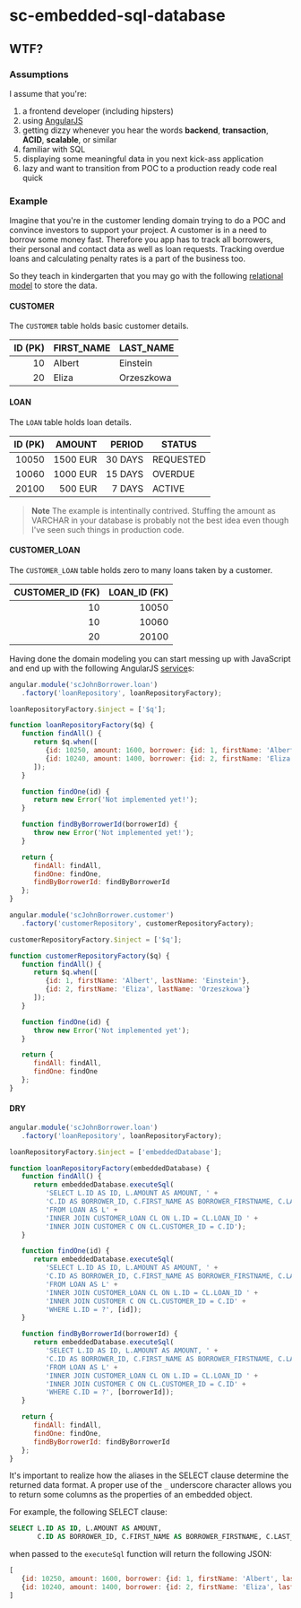 sc-embedded-sql-database
========================

## WTF?

### Assumptions

I assume that you're:

1. a frontend developer (including hipsters)
2. using [AngularJS](https://angularjs.org/)
3. getting dizzy whenever you hear the words **backend**, **transaction**, **ACID**, **scalable**, or similar
4. familiar with SQL
5. displaying some meaningful data in you next kick-ass application
6. lazy and want to transition from POC to a production ready code real quick

### Example

Imagine that you're in the customer lending domain trying to do a POC and convince investors
to support your project. A customer is in a need to borrow some money fast. Therefore you app has
to track all borrowers, their personal and contact data as well as loan requests. Tracking overdue
loans and calculating penalty rates is a part of the business too.

So they teach in kindergarten that you may go with the following [relational model](https://en.wikipedia.org/wiki/Relational_model)
to store the data.

#### CUSTOMER

The `CUSTOMER` table holds basic customer details.

| ID (PK) | FIRST_NAME | LAST_NAME  |
|--------:|------------|------------|
|      10 | Albert     | Einstein   |
|      20 | Eliza      | Orzeszkowa |

#### LOAN

The `LOAN` table holds loan details.

| ID (PK)    | AMOUNT   | PERIOD  | STATUS    |
|-----------:|---------:|--------:|-----------|
| 10050      | 1500 EUR | 30 DAYS | REQUESTED |
| 10060      | 1000 EUR | 15 DAYS | OVERDUE   |
| 20100      |  500 EUR |  7 DAYS | ACTIVE    |

> **Note** The example is intentinally contrived. Stuffing the amount
> as VARCHAR in your database is probably not the best idea even though
> I've seen such things in production code.

#### CUSTOMER_LOAN

The `CUSTOMER_LOAN` table holds zero to many loans taken by a customer.

| CUSTOMER_ID (FK) | LOAN_ID (FK) |
|-----------------:|-------------:|
|               10 |        10050 |
|               10 |        10060 |
|               20 |        20100 |

Having done the domain modeling you can start messing up with JavaScript and end up with the following AngularJS
[service](https://docs.angularjs.org/guide/services)s:

```js
angular.module('scJohnBorrower.loan')
   .factory('loanRepository', loanRepositoryFactory);

loanRepositoryFactory.$inject = ['$q'];

function loanRepositoryFactory($q) {
   function findAll() {
      return $q.when([
         {id: 10250, amount: 1600, borrower: {id: 1, firstName: 'Albert', lastName: 'Einstein'}},
         {id: 10240, amount: 1400, borrower: {id: 2, firstName: 'Eliza', lastName: 'Orzeszkowa'}}
      ]);
   }

   function findOne(id) {
      return new Error('Not implemented yet!');
   }

   function findByBorrowerId(borrowerId) {
      throw new Error('Not implemented yet!');
   }

   return {
      findAll: findAll,
      findOne: findOne,
      findByBorrowerId: findByBorrowerId
   };
}
```

```js
angular.module('scJohnBorrower.customer')
   .factory('customerRepository', customerRepositoryFactory);

customerRepositoryFactory.$inject = ['$q'];

function customerRepositoryFactory($q) {
   function findAll() {
      return $q.when([
         {id: 1, firstName: 'Albert', lastName: 'Einstein'},
         {id: 2, firstName: 'Eliza', lastName: 'Orzeszkowa'}
      ]);
   }

   function findOne(id) {
      throw new Error('Not implemented yet');
   }

   return {
      findAll: findAll,
      findOne: findOne
   };
}
```

#### DRY

```js
angular.module('scJohnBorrower.loan')
   .factory('loanRepository', loanRepositoryFactory);

loanRepositoryFactory.$inject = ['embeddedDatabase'];

function loanRepositoryFactory(embeddedDatabase) {
   function findAll() {
      return embeddedDatabase.executeSql(
         'SELECT L.ID AS ID, L.AMOUNT AS AMOUNT, ' +
         'C.ID AS BORROWER_ID, C.FIRST_NAME AS BORROWER_FIRSTNAME, C.LAST_NAME AS BORROWER_LASTNAME ' +
         'FROM LOAN AS L' +
         'INNER JOIN CUSTOMER_LOAN CL ON L.ID = CL.LOAN_ID ' +
         'INNER JOIN CUSTOMER C ON CL.CUSTOMER_ID = C.ID');
   }

   function findOne(id) {
      return embeddedDatabase.executeSql(
         'SELECT L.ID AS ID, L.AMOUNT AS AMOUNT, ' +
         'C.ID AS BORROWER_ID, C.FIRST_NAME AS BORROWER_FIRSTNAME, C.LAST_NAME AS BORROWER_LASTNAME ' +
         'FROM LOAN AS L' +
         'INNER JOIN CUSTOMER_LOAN CL ON L.ID = CL.LOAN_ID ' +
         'INNER JOIN CUSTOMER C ON CL.CUSTOMER_ID = C.ID' +
         'WHERE L.ID = ?', [id]);
   }

   function findByBorrowerId(borrowerId) {
      return embeddedDatabase.executeSql(
         'SELECT L.ID AS ID, L.AMOUNT AS AMOUNT, ' +
         'C.ID AS BORROWER_ID, C.FIRST_NAME AS BORROWER_FIRSTNAME, C.LAST_NAME AS BORROWER_LASTNAME ' +
         'FROM LOAN AS L' +
         'INNER JOIN CUSTOMER_LOAN CL ON L.ID = CL.LOAN_ID ' +
         'INNER JOIN CUSTOMER C ON CL.CUSTOMER_ID = C.ID' +
         'WHERE C.ID = ?', [borrowerId]);
   }

   return {
      findAll: findAll,
      findOne: findOne,
      findByBorrowerId: findByBorrowerId
   };
}
```

It's important to realize how the aliases in the SELECT clause determine the returned data format.
A proper use of the `_` underscore character allows you to return some columns as the properties of
an embedded object.

For example, the following SELECT clause:

```sql
SELECT L.ID AS ID, L.AMOUNT AS AMOUNT,
       C.ID AS BORROWER_ID, C.FIRST_NAME AS BORROWER_FIRSTNAME, C.LAST_NAME AS BORROWER_LASTNAME
```

when passed to the `executeSql` function will return the following JSON:

```js
[
   {id: 10250, amount: 1600, borrower: {id: 1, firstName: 'Albert', lastName: 'Einstein'}},
   {id: 10240, amount: 1400, borrower: {id: 2, firstName: 'Eliza', lastName: 'Orzeszkowa'}}
]
```
